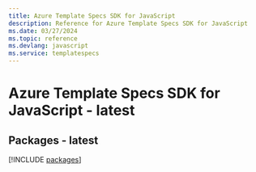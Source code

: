 ```yaml
---
title: Azure Template Specs SDK for JavaScript
description: Reference for Azure Template Specs SDK for JavaScript
ms.date: 03/27/2024
ms.topic: reference
ms.devlang: javascript
ms.service: templatespecs
---
```

# Azure Template Specs SDK for JavaScript - latest
## Packages - latest
[!INCLUDE [packages](template-specs-index.md)]